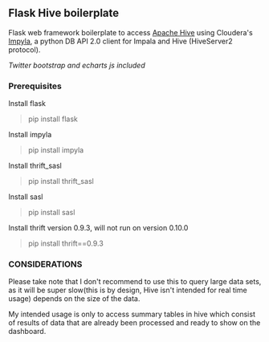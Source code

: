 ## Flask Hive boilerplate

Flask web framework boilerplate to access [Apache Hive](https://hive.apache.org/) using Cloudera's [Impyla](https://github.com/cloudera/impyla), a python DB API 2.0 client for Impala and Hive (HiveServer2 protocol).

*Twitter bootstrap and echarts js included*

### Prerequisites
Install flask
> pip install flask

Install impyla
> pip install impyla

Install thrift_sasl
> pip install thrift_sasl

Install sasl
> pip install sasl

Install thrift version 0.9.3, will not run on version 0.10.0
> pip install thrift==0.9.3


### CONSIDERATIONS 
Please take note that I don't recommend to use this to query large data sets, as it will be super slow(this is by design, 
Hive isn't intended for real time usage) depends on the size of the data.
 
My intended usage is only to access summary tables in hive
 which consist of results of data that are already been processed and ready to show on the dashboard.

  
 

   
   
     
   